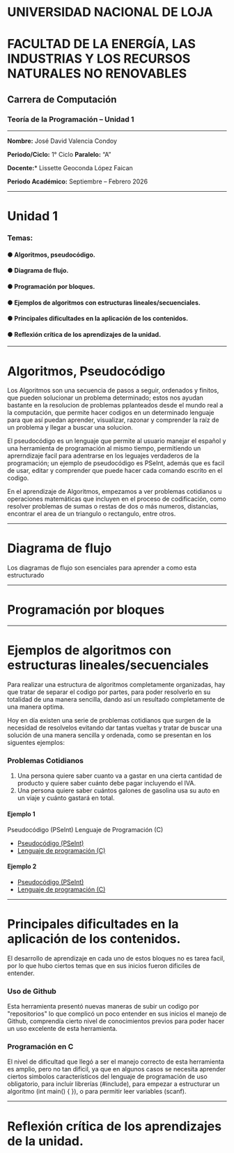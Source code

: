 # UNIVERSIDAD NACIONAL DE LOJA

# FACULTAD DE LA ENERGÍA, LAS INDUSTRIAS Y LOS RECURSOS NATURALES NO RENOVABLES

## Carrera de Computación


### Teoría de la Programación – Unidad 1

-----

**Nombre:** José David Valencia Condoy

**Periodo/Ciclo:** 1° Ciclo                        **Paralelo:** “A”

**Docente:*** Lissette Geoconda López Faican

**Periodo Académico:** Septiembre – Febrero 2026

----

# Unidad 1

### Temas:
#### ● Algoritmos, pseudocódigo.
#### ● Diagrama de flujo.
#### ● Programación por bloques.
#### ● Ejemplos de algoritmos con estructuras lineales/secuenciales.
#### ● Principales dificultades en la aplicación de los contenidos.
#### ● Reflexión crítica de los aprendizajes de la unidad.

----

# Algoritmos, Pseudocódigo

Los Algoritmos son una secuencia de pasos a seguir, ordenados y finitos, que pueden solucionar un problema determinado; estos nos ayudan bastante en la resolucion de problemas pplanteados desde el mundo real a la computación, que permite hacer codigos en un determinado lenguaje para que así puedan aprender, visualizar, razonar y comprender la raíz de un problema y llegar a buscar una solucion.

El pseudocódigo es un lenguaje que permite al usuario manejar el español y una herramienta de programación al mismo tiempo, permitiendo un aprerndizaje facil para adentrarse en los leguajes verdaderos de la programación; un ejemplo de pseudocódigo es PSeInt, además que es facil de usar, editar y comprender que puede hacer cada comando escrito en el codigo.

En el aprendizaje de Algoritmos, empezamos a ver problemas cotidianos u operaciones matemáticas que incluyen en el proceso de codificación, como resolver problemas de sumas o restas de dos o más numeros, distancias, encontrar el area de un triangulo o rectangulo, entre otros.

----

# Diagrama de flujo

Los diagramas de flujo son esenciales para aprender a como esta estructurado 


----

#  Programación por bloques



----

# Ejemplos de algoritmos con estructuras lineales/secuenciales

Para realizar una estructura de algoritmos completamente organizadas, hay que tratar de separar el codigo por partes, para poder resolverlo en su totalidad de una manera sencilla, dando así un resultado completamente de una manera optima.

Hoy en día existen una serie de problemas cotidianos que surgen de la necesidad de resolvelos evitando dar tantas vueltas y tratar de buscar una solución de una manera sencilla y ordenada, como se presentan en los siguentes ejemplos:

### Problemas Cotidianos

1. Una persona quiere saber cuanto va a gastar en una cierta cantidad de producto y quiere saber cuánto debe pagar incluyendo el IVA.
2. Una persona quiere saber cuántos galones de gasolina usa su auto en un viaje y cuánto gastará en total.

#### Ejemplo 1

Pseudocódigo (PSeInt)
Lenguaje de Programación (C)
* [Pseudocódigo (PSeInt)](https://github.com/js-valencia/Teor-a-de-la-Programaci-n-Portafolio/blob/main/Calculo_gasto_de_productos.psc)
* [Lenguaje de programación (C)](https://github.com/js-valencia/Teor-a-de-la-Programaci-n-Portafolio/blob/main/Calculo_gastos_productos.c)

#### Ejemplo 2

* [Pseudocódigo (PSeInt)](https://github.com/js-valencia/Teor-a-de-la-Programaci-n-Portafolio/blob/main/costo_por_galones.psc)
* [Lenguaje de programación (C)](https://github.com/js-valencia/Teor-a-de-la-Programaci-n-Portafolio/blob/main/costo_por_galones.c)

----

# Principales dificultades en la aplicación de los contenidos.

El desarrollo de aprendizaje en cada uno de estos bloques no es tarea facil, por lo que hubo ciertos temas que en sus inicios fueron dificiles de entender.

### Uso de Github

Esta herramienta presentó nuevas maneras de subir un codigo por "repositorios" lo que complicó un poco entender en sus inicios el manejo de Github, comprendía cierto nivel de conocimientos previos para poder hacer un uso excelente de esta herramienta.

### Programación en C

El nivel de dificultad que llegó a ser el manejo correcto de esta herramienta es amplio, pero no tan dificil, ya que en algunos casos se necesita aprender ciertos simbolos característicos del lenguaje de programación de uso obligatorio, para incluir librerías (#include), para empezar a estructurar un algoritmo (int main() { }), o para permitir leer variables (scanf).

----

# Reflexión crítica de los aprendizajes de la unidad.






































